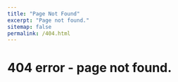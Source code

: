 ```yaml
---
title: "Page Not Found"
excerpt: "Page not found."
sitemap: false
permalink: /404.html
---
```


# 404 error - page not found.